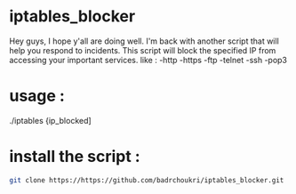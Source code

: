 # iptables_blocker
Hey guys, I hope y'all are doing well. I'm back with another script that will help you respond to incidents.
This script will block the specified IP from accessing your important services.
  like :
-http
-https
-ftp
-telnet
-ssh 
-pop3 

# usage : 

./iptables {ip_blocked]

# install the script : 
``` bash  
git clone https://https://github.com/badrchoukri/iptables_blocker.git
